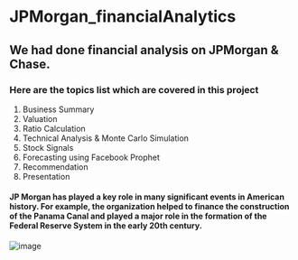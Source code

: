 # JPMorgan_financialAnalytics

## We had done financial analysis on JPMorgan & Chase.
### Here are the topics list which are covered in this project
1. Business Summary
2. Valuation
3. Ratio Calculation
4. Technical Analysis & Monte Carlo Simulation
5. Stock Signals
6. Forecasting using Facebook Prophet
7. Recommendation
8. Presentation

#### JP Morgan has played a key role in many significant events in American history. For example, the organization helped to finance the construction of the Panama Canal and played a major role in the formation of the Federal Reserve System in the early 20th century.
![image](https://user-images.githubusercontent.com/78246319/236330063-a72f14e0-2062-44fd-82ec-72b5b66d1051.png)

